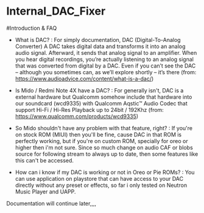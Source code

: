 # Internal_DAC_Fixer

#Introduction & FAQ

- What is DAC? 
: For simply documentation, DAC (Digital-To-Analog Converter)  A DAC takes digital data and transforms it into an analog audio signal. Afterward, it sends that analog signal to an amplifier. When you hear digital recordings, you’re actually listening to an analog signal that was converted from digital by a DAC. Even if you can’t see the DAC – although you sometimes can, as we’ll explore shortly – it’s there (from: https://www.audioadvice.com/content/what-is-a-dac/)

- Is Mido / Redmi Note 4X have a DAC?
: For generally isn't, DAC is a external hardware but Qualcomm somehow include that hardware into our soundcard (wcd9335) with Qualcomm Aqstic™ Audio Codec that support Hi-Fi / Hi-Res Playback up to 24bit / 192Khz (from: https://www.qualcomm.com/products/wcd9335)

- So Mido shouldn't have any problem with that feature, right?
: If you're on stock ROM (MIUI) then you'll be fine, cause DAC in that ROM is perfectly working, but if you're on custom ROM, specially for oreo or higher then i'm not sure. Since so much change on audio CAF or blobs source for following stream to always up to date, then some features like this can't be accessed.

- How can i know if my DAC is working or not in Oreo or Pie ROMs?
: You can use application on playstore that can have access to your DAC directly without any preset or effects, so far i only tested on Neutron Music Player and UAPP.

Documentation will continue later,,,, 
